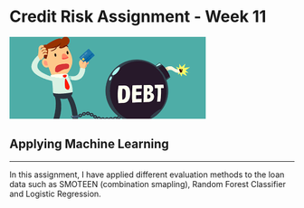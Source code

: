 # Credit Risk Assignment - Week 11


![cr](cr.png)

## Applying Machine Learning ##

---


In this assignment, I have applied different evaluation methods to the loan data such as SMOTEEN (combination smapling), Random Forest Classifier and Logistic Regression.